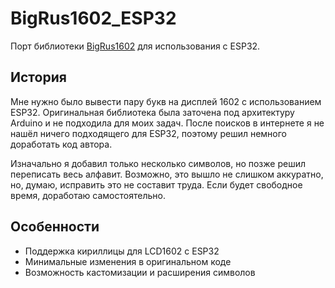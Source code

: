 # BigRus1602_ESP32

Порт библиотеки [BigRus1602](https://github.com/AlchemistCache/BigRus1602) для использования с ESP32.

## История

Мне нужно было вывести пару букв на дисплей 1602 с использованием ESP32. Оригинальная библиотека была заточена под архитектуру Arduino и не подходила для моих задач. После поисков в интернете я не нашёл ничего подходящего для ESP32, поэтому решил немного доработать код автора.

Изначально я добавил только несколько символов, но позже решил переписать весь алфавит. Возможно, это вышло не слишком аккуратно, но, думаю, исправить это не составит труда. Если будет свободное время, доработаю самостоятельно.

## Особенности

- Поддержка кириллицы для LCD1602 с ESP32
- Минимальные изменения в оригинальном коде
- Возможность кастомизации и расширения символов
